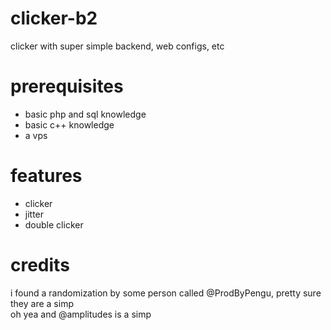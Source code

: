 # clicker-b2 

clicker with super simple backend, web configs, etc

# prerequisites
- basic php and sql knowledge
- basic c++ knowledge
- a vps

# features
- clicker
- jitter
- double clicker

# credits
i found a randomization by some person called @ProdByPengu, pretty sure they are a simp  
oh yea and @amplitudes is a simp